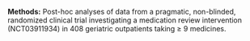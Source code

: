 **Methods:** Post-hoc analyses of data from a pragmatic, non-blinded, randomized clinical trial investigating a medication review intervention (NCT03911934) in 408 geriatric outpatients taking ≥ 9 medicines.